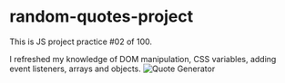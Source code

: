 # random-quotes-project
This is JS project practice #02 of 100. 

I refreshed my knowledge of DOM manipulation, CSS variables, adding event listeners, arrays and objects. 
![Quote Generator](https://user-images.githubusercontent.com/75948442/204539073-ef517226-d2ab-49ce-8127-a8829887d06b.png)
